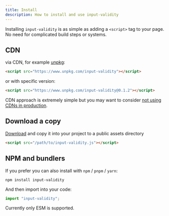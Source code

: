 ```yaml
---
title: Install
description: How to install and use input-validity
---
```


Installing `input-validity` is as simple as adding a `<script>` tag to your page. No need for complicated build steps or systems.

## CDN

via CDN, for example [unpkg](https://www.unpkg.com/):

```html
<script src="https://www.unpkg.com/input-validity"></script>
```

or with specific version:

```html
<script src="https://www.unpkg.com/input-validity@0.1.2"></script>
```

CDN approach is extremely simple but you may want to consider [not using CDNs in production](https://blog.wesleyac.com/posts/why-not-javascript-cdn).

## Download a copy

[Download](https://www.unpkg.com/input-validity@0.1.1/dist/iife/index.js) and copy it into your project to a public assets directory

```html
<script src="/path/to/input-validity.js"></script>
```

## NPM and bundlers

If you prefer you can also install with `npm` / `pnpm` / `yarn`:

```
npm install input-validity
```

And then import into your code:

```js
import "input-validity";
```

Currently only ESM is supported.
